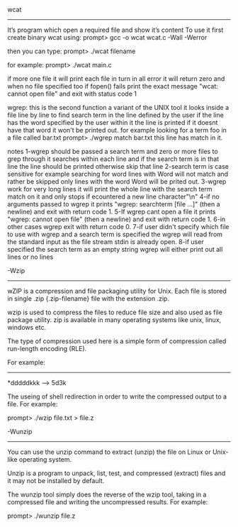 wcat
_____
It’s program which open a required file and show it’s content
To use it first create binary wcat using:
prompt> gcc -o wcat wcat.c -Wall -Werror

then you can type:
prompt> ./wcat filename

for example:
prompt> ./wcat main.c


if more one file it will print each file in turn
in all error it will return zero and when no file specified too
if fopen() fails print the exact message "wcat: cannot open file" and exit with status code 1




wgrep:
this is the second function a variant of the UNIX tool it looks inside a file line by line to find  search term in the line defined by the user
if the line has the word specified by the user within it the line is printed if it doesnt have that word it won't be printed out. for example looking for a term foo
in a file called bar.txt
	prompt> ./wgrep match bar.txt
	this line has match in it.
	
	
notes
1-wgrep should be passed a search term and zero or more files to grep through it searches within each line and if the search term is in that line
the line should be printed otherwise skip that line
2-search term is case sensitive for example searching for word lines with Word will not match and rather be skipped only lines with the word Word will be prited out.
3-wgrep work for very long lines it will print the whole line with the search term match on it and only stops if ecountered a new line character"\n"
4-if no arguments passed to wgrep it prints "wgrep: searchterm [file ...]" (then a newline) and exit with return code 1.
5-If wgrep cant open a file it prints "wgrep: cannot open file" (then a newline) and exit with return code 1.
6-in other cases wgrep exit with return code 0.
7-if user didn't specify which file to use with wgrep and a search term is specified the wgrep will read from the standard input as the file stream stdin is already open.
8-if user specified the search term as an empty string wgrep will either print out all lines or no lines




-Wzip
_____

wZIP is a compression and file packaging utility for Unix. Each file is stored in single .zip {.zip-filename} file with the extension .zip.

wzip is used to compress the files to reduce file size and also used as file package utility. zip is available in many operating systems like unix, linux, windows etc.

The type of compression used here is a simple form of compression called run-length encoding (RLE).

For example:
____________

*dddddkkk --> 5d3k

The useing of shell redirection in order to write the compressed output to a file. For example:

prompt> ./wzip file.txt > file.z


-Wunzip
_______

You can use the unzip command to extract (unzip) the file on Linux or Unix-like operating system. 

Unzip is a program to unpack, list, test, and compressed (extract) files and it may not be installed by default.

The wunzip tool simply does the reverse of the wzip tool, taking in a compressed file and writing the uncompressed results. For example:

prompt> ./wunzip file.z


